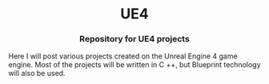 <h1 align="center">UE4</h1>
<h3 align="center">Repository for UE4 projects</h3>

Here I will post various projects created on the Unreal Engine 4 game engine. 
Most of the projects will be written in C ++, but Blueprint technology will also be used.
